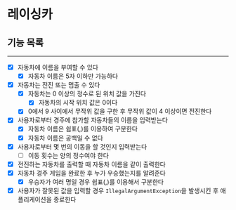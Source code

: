 # 레이싱카

## 기능 목록

--- 

- [x] 자동차에 이름을 부여할 수 있다
  - [x] 자동차 이름은 5자 이하만 가능하다
- [x] 자동차는 전진 또는 멈출 수 있다
  - [x] 자동차는 0 이상의 정수로 된 위치 값을 가진다
    - [x] 자동차의 시작 위치 값은 0이다
  - [x] 0에서 9 사이에서 무작위 값을 구한 후 무작위 값이 4 이상이면 전진한다
- [x] 사용자로부터 경주에 참가할 자동차들의 이름을 입력받는다
  - [x] 자동차 이름은 쉼표(,)를 이용하여 구분한다
  - [x] 자동차 이름은 공백일 수 없다
- [x] 사용자로부터 몇 번의 이동을 할 것인지 입력받는다
  - [ ] 이동 횟수는 양의 정수여야 한다
- [x] 전진하는 자동차를 출력할 때 자동차 이름을 같이 출력한다
- [x] 자동차 경주 게임을 완료한 후 누가 우승했는지를 알려준다
  - [x] 우승자가 여러 명일 경우 쉼표(,)를 이용해서 구분한다
- [x] 사용자가 잘못된 값을 입력할 경우 `IllegalArgumentException`을 발생시킨 후 애플리케이션을 종료한다